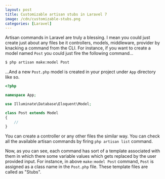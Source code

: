 ```yaml
---
layout: post
title: Customizable artisan stubs in Laravel 7
image: /cdn/customizable-stubs.png
categories: [Laravel]
---
```


Artisan commands in Laravel are truly a blessing. I mean you could just create just about any files be it controllers, models, middleware, provider by knacking a command from the CLI. For instance, if you want to create a model named `Post` you could just fire the following command...

```bash
$ php artisan make:model Post
```
...And a new `Post.php` model is created in your project under `App` directory like so.

```php
<?php

namespace App;

use Illuminate\Database\Eloquent\Model;

class Post extends Model
{
    //
}
```

You can create a controller or any other files the similar way. You can check all the available artisan commands by firing `php artisan list` command.

Now, as you can see, each command has sort of a template associated with them in which there some variable values which gets replaced by the user provided input. For instance, in above `make:model Post` command, `Post` is assigned as a class name in the `Post.php` file. These template files are called as "Stubs".
